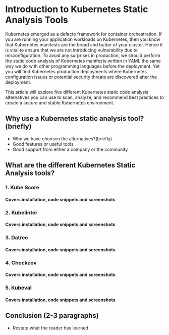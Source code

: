 # Introduction to Kubernetes Static Analysis Tools

Kubernetes emerged as a defacto framework for container orchestration. If you are running your application workloads on Kubernetes, then you know that Kubernetes manifests are the bread and butter of your cluster. Hence it is vital to ensure that we are not introducing vulnerability due to misconfiguration. To avoid any surprises in production, we should perform the static code analysis of Kubernetes manifests written in YAML the same way we do with other programming languages before the deployment. Yet you will find Kubernetes production deployments where Kubernetes configuration issues or potential security threats are discovered after the deployment.

This article will explore five different Kubernetes static code analysis alternatives you can use to scan, analyze, and recommend best practices to create a secure and stable Kubernetes environment.

## Why use a Kubernetes static analysis tool?(briefly)

- Why we have choosen the alternatives?(briefly)
- Good features or useful tools
- Good support from either a company or the community

## What are the different Kubernetes Static Analysis tools?

### 1. Kube Score

#### Covers installation, code snippets and screenshots

### 2. Kubelinter

#### Covers installation, code snippets and screenshots


### 3. Datree

#### Covers installation, code snippets and screenshots


### 4. Checkcov

#### Covers installation, code snippets and screenshots


### 5. Kubeval

#### Covers installation, code snippets and screenshots


## Conclusion (2-3 paragraphs)

- Restate what the reader has learned
